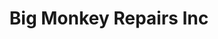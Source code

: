 ---
title: "Big Monkey Repairs Inc"
url: /east-hampton/big-monkey-repairs-inc/
shop: Autowerkstatt
---